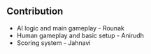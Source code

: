 ## Contribution

- AI logic and main gameplay - Rounak
- Human gameplay and basic setup - Anirudh
- Scoring system - Jahnavi